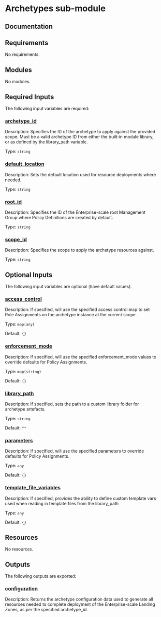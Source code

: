 <!-- BEGIN_TF_DOCS -->
# Archetypes sub-module

## Documentation
<!-- markdownlint-disable MD033 -->

## Requirements

No requirements.

## Modules

No modules.

<!-- markdownlint-disable MD013 -->
<!-- markdownlint-disable MD034 -->
## Required Inputs

The following input variables are required:

### <a name="input_archetype_id"></a> [archetype\_id](#input\_archetype\_id)

Description: Specifies the ID of the archetype to apply against the provided scope. Must be a valid archetype ID from either the built-in module library, or as defined by the library\_path variable.

Type: `string`

### <a name="input_default_location"></a> [default\_location](#input\_default\_location)

Description: Sets the default location used for resource deployments where needed.

Type: `string`

### <a name="input_root_id"></a> [root\_id](#input\_root\_id)

Description: Specifies the ID of the Enterprise-scale root Management Group where Policy Definitions are created by default.

Type: `string`

### <a name="input_scope_id"></a> [scope\_id](#input\_scope\_id)

Description: Specifies the scope to apply the archetype resources against.

Type: `string`

## Optional Inputs

The following input variables are optional (have default values):

### <a name="input_access_control"></a> [access\_control](#input\_access\_control)

Description: If specified, will use the specified access control map to set Role Assignments on the archetype instance at the current scope.

Type: `map(any)`

Default: `{}`

### <a name="input_enforcement_mode"></a> [enforcement\_mode](#input\_enforcement\_mode)

Description: If specified, will use the specified enforcement\_mode values to override defaults for Policy Assignments.

Type: `map(string)`

Default: `{}`

### <a name="input_library_path"></a> [library\_path](#input\_library\_path)

Description: If specified, sets the path to a custom library folder for archetype artefacts.

Type: `string`

Default: `""`

### <a name="input_parameters"></a> [parameters](#input\_parameters)

Description: If specified, will use the specified parameters to override defaults for Policy Assignments.

Type: `any`

Default: `{}`

### <a name="input_template_file_variables"></a> [template\_file\_variables](#input\_template\_file\_variables)

Description: If specified, provides the ability to define custom template vars used when reading in template files from the library\_path

Type: `any`

Default: `{}`

## Resources

No resources.

## Outputs

The following outputs are exported:

### <a name="output_configuration"></a> [configuration](#output\_configuration)

Description: Returns the archetype configuration data used to generate all resources needed to complete deployment of the Enterprise-scale Landing Zones, as per the specified archetype\_id.

<!-- markdownlint-enable -->

<!-- END_TF_DOCS -->
